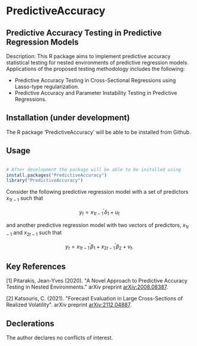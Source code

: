 # PredictiveAccuracy

## Predictive Accuracy Testing in Predictive Regression Models 

Description: This R package aims to implement predictive accuracy statistical testing for nested environments of predictive regression models. Applications of the proposed testing methodology includes the following: 

- Predictive Accuracy Testing in Cross-Sectional Regressions using Lasso-type regularization.
- Predictive Accuracy and Parameter Instability Testing in Predictive Regressions.  

## Installation (under development)

The R package ‘PredictiveAccuracy’ will be able to be installed from Github.

## Usage 

```R

# After development the package will be able to be installed using
install.packages("PredictiveAccuracy")
library("PredictiveAccuracy")

```

Consider the following predictive regression model with a set of predictors $x_{1t-1}$ such that

$$y_t = x_{1t-1}^{\prime} \delta_1 + u_t$$ 

and another predictive regression model with two vectors of predictors, $x_{1t-1}$ and $x_{2t-1}$ such that 

$$y_t = x_{1t-1}^{\prime} \beta_1 + x_{2t-1}^{\prime} \beta_2 + v_t.$$

## Key References

[1] Pitarakis, Jean-Yves (2020). "A Novel Approach to Predictive Accuracy Testing in Nested Environments." arXiv preprint [arXiv:2008.08387](https://arxiv.org/abs/2008.08387).

[2] Katsouris, C. (2021). "Forecast Evaluation in Large Cross-Sections of Realized Volatility". arXiv preprint [arXiv:2112.04887](https://arxiv.org/abs/2112.04887).

## Declerations

The author declares no conflicts of interest.

